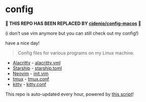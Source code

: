 # config

**🚨 THIS REPO HAS BEEN REPLACED BY [cjdenio/config-macos](https://github.com/cjdenio/config-macos) 🚨**

(i don't use vim anymore but you can still check out my config!)

have a nice day!

> Config files for various programs on my Linux machine.

- [Alacritty](https://github.com/alacritty/alacritty) - [alacritty.yml](./alacritty.yml)
- [Starship](https://starship.rs) - [starship.toml](./starship.toml)
- [Neovim](https://neovim.io) - [init.vim](./init.vim)
- [tmux](https://github.com/tmux/tmux) - [tmux.conf](./tmux.conf)
- [kitty](https://sw.kovidgoyal.net/kitty/) - [kitty.conf](./kitty.conf)

This repo is auto-updated every hour, powered by [this script](https://git.io/JIm0r)!
